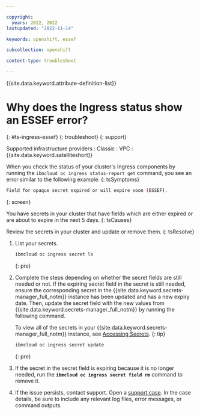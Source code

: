 ```yaml
---

copyright: 
  years: 2022, 2022
lastupdated: "2022-11-14"

keywords: openshift, essef

subcollection: openshift

content-type: troubleshoot

---
```


{{site.data.keyword.attribute-definition-list}}


# Why does the Ingress status show an ESSEF error?
{: #ts-ingress-essef}
{: troubleshoot}
{: support}

Supported infrastructure providers
:   Classic
:   VPC
:   {{site.data.keyword.satelliteshort}}

When you check the status of your cluster's Ingress components by running the `ibmcloud oc ingress status-report get` command, you see an error similar to the following example.
{: tsSymptoms}

```sh
Field for opaque secret expired or will expire soon (ESSEF).
```
{: screen}

You have secrets in your cluster that have fields which are either expired or are about to expire in the next 5 days.
{: tsCauses}


Review the secrets in your cluster and update or remove them.
{: tsResolve}

1. List your secrets.
    ```sh
    ibmcloud oc ingress secret ls
    ```
    {: pre}

1. Complete the steps depending on whether the secret fields are still needed or not. If the expiring secret field in the secret is still needed, ensure the corresponding secret in the {{site.data.keyword.secrets-manager_full_notm}} instance has been updated and has a new expiry date. Then, update the secret field with the new values from {{site.data.keyword.secrets-manager_full_notm}} by running the following command.

    To view all of the secrets in your {{site.data.keyword.secrets-manager_full_notm}} instance, see [Accessing Secrets](/docs/secrets-manager?topic=secrets-manager-access-secrets&interface=ui#get-secret-value-ui).
    {: tip}

    ```sh
    ibmcloud oc ingress secret update
    ```
    {: pre}

1. If the secret in the secret field is expiring because it is no longer needed, run the **`ibmcloud oc ingress secret field rm`** command to remove it.

1. If the issue persists, contact support. Open a [support case](/docs/get-support?topic=get-support-using-avatar). In the case details, be sure to include any relevant log files, error messages, or command outputs.



